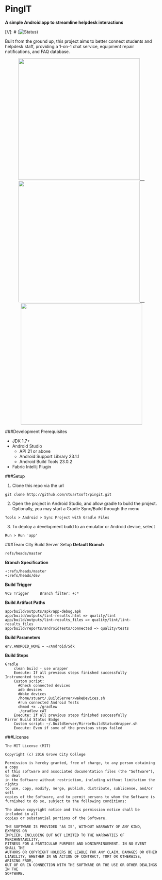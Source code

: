 # PingIT

**A simple Android app to streamline helpdesk interactions**

[//]: # (![Status](https://www.dropbox.com/s/vmmlgcykl2wvbim/pingitstatus.png?dl=1))

Built from the ground up, this project aims to better connect students and helpdesk staff, providing a 1-on-1 chat service, equipment repair notifications, and FAQ database.

<p align="center"><a href="https://www.youtube.com/watch?v=Vvp9POJPZr8" target="_blank"><img title="" src="https://github.com/stuartsoft/PingIT/raw/master/misc/sample.png" height="400"/>&nbsp;&nbsp;&nbsp;&nbsp;<img title="" src="https://github.com/stuartsoft/PingIT/raw/master/misc/demo.gif" height="400"/>&nbsp;&nbsp;&nbsp;&nbsp;<img title="" src="https://github.com/stuartsoft/PingIT/raw/master/misc/sample2.png" height="400"/></a></p>

###Development Prerequisites
* JDK 1.7+
* Android Studio
  * API 21 or above
  * Android Support Library 23.1.1
  * Android Build Tools 23.0.2
* Fabric Intellij Plugin

###Setup
1. Clone this repo via the url

  ```
  git clone http://github.com/stuartsoft/pingit.git
  ```
2. Open the project in Android Studio, and allow gradle to build the project. Optionally, you may start a Gradle Sync/Build through the menu

  ```
  Tools > Android > Sync Project with Gradle Files
  ```
3. To deploy a development build to an emulator or Android device, select

  ```
  Run > Run 'app'
  ```

###Team City Build Server Setup
  **Default Branch**
  ```
  refs/heads/master
  ```
  **Branch Specification**
  ```
  +:refs/heads/master
  +:refs/heads/dev
  ```
  **Build Trigger**
  ```
  VCS Trigger     Branch filter: +:*
  ```
  **Build Artifact Paths**
  ```
  app/build/outputs/apk/app-debug.apk
  app/build/outputs/lint-results.html => quality/lint
  app/build/outputs/lint-results_files => quality/lint/lint-results_files
  app/build/reports/androidTests/connected => quality/tests
  ```
  **Build Parameters**
  ```
  env.ANDROID_HOME = ~/Android/Sdk
  ```
  **Build Steps**
  ```
  Gradle
      clean build - use wrapper
      Execute: If all previous steps finished successfully
  Instrumented tests
      Custom script:
        #Check connected devices
        adb devices
        #Wake devices
        /home/stuart/.BuildServer/wakeDevices.sh
        #run connected Android Tests
        chmod +x ./gradlew
        ./gradlew cAT
      Execute: If all previous steps finished successfully
  Mirror Build Status Badge
      Custom script: ~/.BuildServer/MirrorBuildStatusWrapper.sh
      Execute: Even if some of the previous steps failed
  ```
###License
```
The MIT License (MIT)

Copyright (c) 2016 Grove City College

Permission is hereby granted, free of charge, to any person obtaining a copy
of this software and associated documentation files (the "Software"), to deal
in the Software without restriction, including without limitation the rights
to use, copy, modify, merge, publish, distribute, sublicense, and/or sell
copies of the Software, and to permit persons to whom the Software is
furnished to do so, subject to the following conditions:

The above copyright notice and this permission notice shall be included in all
copies or substantial portions of the Software.

THE SOFTWARE IS PROVIDED "AS IS", WITHOUT WARRANTY OF ANY KIND, EXPRESS OR
IMPLIED, INCLUDING BUT NOT LIMITED TO THE WARRANTIES OF MERCHANTABILITY,
FITNESS FOR A PARTICULAR PURPOSE AND NONINFRINGEMENT. IN NO EVENT SHALL THE
AUTHORS OR COPYRIGHT HOLDERS BE LIABLE FOR ANY CLAIM, DAMAGES OR OTHER
LIABILITY, WHETHER IN AN ACTION OF CONTRACT, TORT OR OTHERWISE, ARISING FROM,
OUT OF OR IN CONNECTION WITH THE SOFTWARE OR THE USE OR OTHER DEALINGS IN THE
SOFTWARE.
```

